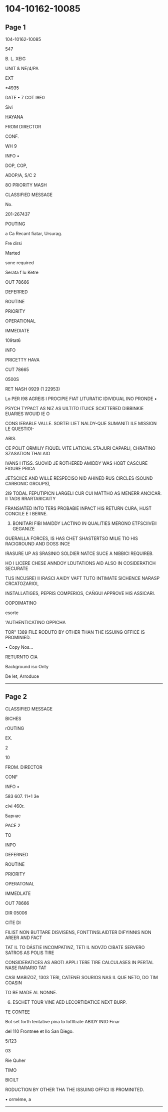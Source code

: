 # 104-10162-10085

## Page 1

104-10162-10085

547

B. L. XEIG

UNIT & NE/4/PA

EXT

*4935

DATE • 7 COT I9E0

Sivi

HAYANA

FROM DIRECTOR

CONF.

WH 9

INFO •

DOP, COP,

ADOP/A, S/C 2

8O PRIORITY MASH

CLASSIFIED MESSAGE

No.

201-267437

POUTING

a Ca Recant fiatar, Ursurag.

Fre dirsi

Marted

sone required

Serata f lu Ketre

OUT 78666

DEFERRED

ROUTINE

PRIORITY

OPERATIONAL

IMMEDIATE

109tat6

iNFO

PRICETTY HAVA

CUT 78665

0500S

RET NASH 0929 (1 22953)

Lo PER I98 AGREIS I PROCIPIE FIAT LITURATIC IDIVIDUAL INO PRONDE •

PSYCH TYPACT AS NIZ AS UILTITO ITUICE SCATTERED DIBBINKIE EUARIES WOUID IE O

CONS IERABLE VALLE. SORTEI LIET NALDY-QUE SUMANITI ILE MISSION LE QUESTIOI-

ABIS.

CE POLIT ORMILIY FIQUEL VITE LATICIAL STAJURI CAPARLI, CHRATINO SZASATION THAI AIO

IVANS I ITISS. SUOVID JE ROTHERED AMIDDY WAS HOBT CASCURE FIGURE PRICA

JETSCIICE AND WILLE RESPECISO NID AHINED RUS CIRCLES (SOUND CARBONIC GROUPS),

2I9 TODAL FEPUTIPICN LARGELI CUR CUI MATTHO AS MENERR ANCICAR. II TADS RRARTARICAITY

FRANSIATED INTO TERS PROBABIE INPACT HIS RETURN CURA, HUST CONCILE E I BERNE.

3. BONITARI FIBI MAIDDY LACTINO IN QUALITIES MERONO ETFSCIIVEII GEGANIZE

GUERAILLA FORCES, IS HAS CHET SHASTERTSO MILIE TIO HIS RACIGROUND AND DOSS INCE

IRASURE UP AS SRASINIO SOLDIER NATCE SUCE A NIBBICI REQUIREB.

HO I LICERE CHESE ANNDOY LDUTATIONS AID ALSO IN COSIDERATICH SECURATE

TUS INCUSRE) II IRASCI AAIDY VAFT TUTO INTIMATE SICHENCE NARASP CRCATOZARIOI,

INSTALLATIGES, PEPRIS COMPERIOS, CAÑGUI APPROVE HIS ASSICARI.

OOPOIMATINO

esorte

'AUTHENTICATINO OPPICHA

TOR" 1389 FILE RODUTO BY OTHER THAN THE ISSUING OFFICE IS PROMINIED.

• Copy Nos...

RETURNTO CIA

Background iso Onty

De let, Arroduce

---

## Page 2

CLASSIFIED MESSAGE

BICHES

rOUTING

EX.

2

10

FROM. DIRECTOR

CONF

INFO •

583 607. 11+1 3e

січі 460r.

Барнас

PACE 2

TO

INPO

DEFERNED

ROUTINE

PRIORITY

OPERATONAL

IMMEDLATE

OUT 78666

DIR 05006

CITE DI

FILIST NON BUTTARE DISVISENS, FONTTINSLAIDTER DIFYINNIS NON AREER AND FACT

TAT IL TO DÁSTIE INCOMPATINZ, TETI IL NOVZO CIBATE SERVERO SATROS AS POLIS TIRE

CONSIDERATICES AS ABOTI APPLI TERE TIRE CALCULASES IN PERTAL NASE RARARIO TAT

CASI MABIZOZ, 1303 TERI, CATENEI SOURIOS NAS IL QUE NETO, DO TIM COASIN

TO BE MADE AL NONNE.

6. ESCHET TOUR VINE AED LECORTIDATICE NEXT BURP.

TE CONTEE

Bot set forth tentative pina to IofIltrate ABIDY INtO Finar

del 110 Frontnee et Ilo San Diego.

5/123

03

Rie Quher

TIMO

BICILT

RODUCTION BY OTHER THA THE ISSUING OFFICI IS PROMINITED.

• orméme, a

---

